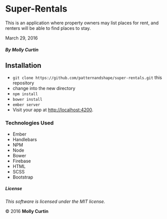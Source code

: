# Super-Rentals

This is an application where property owners may list places for rent, and renters will be able to find places to stay.

March 29, 2016

##### By Molly Curtin

## Installation

* `git clone https://github.com/patternandshape/super-rentals.git` this repository
* change into the new directory
* `npm install`
* `bower install`
* `ember server`
* Visit your app at [http://localhost:4200](http://localhost:4200).

### Technologies Used

* Ember
* Handlebars
* NPM
* Node
* Bower
* Firebase
* HTML
* SCSS
* Bootstrap

##### License

*This software is licensed under the MIT license.*

&copy; 2016 **Molly Curtin**
